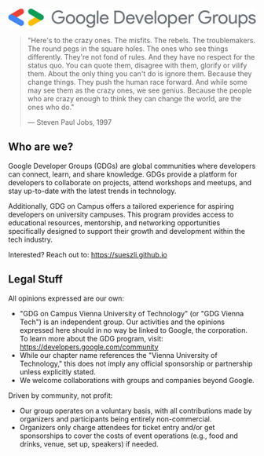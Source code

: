 <p align="center">
  <img src="./assets/header.png">
</p>

> "Here's to the crazy ones. The misfits. The rebels. The troublemakers. The round pegs in the square holes. The ones who see things differently. They're not fond of rules. And they have no respect for the status quo. You can quote them, disagree with them, glorify or vilify them. About the only thing you can't do is ignore them. Because they change things. They push the human race forward. And while some may see them as the crazy ones, we see genius. Because the people who are crazy enough to think they can change the world, are the ones who do."
> 
> — Steven Paul Jobs, 1997

## Who are we?

Google Developer Groups (GDGs) are global communities where developers can connect, learn, and share knowledge. GDGs provide a platform for developers to collaborate on projects, attend workshops and meetups, and stay up-to-date with the latest trends in technology.  
  
Additionally, GDG on Campus offers a tailored experience for aspiring developers on university campuses. This program provides access to educational resources, mentorship, and networking opportunities specifically designed to support their growth and development within the tech industry.

<!--

We're about bringing back to life the viennese tech community 

lead sentry dev

maker spaces

-->

Interested? Reach out to: https://sueszli.github.io

<!-- 

- https://gdg-vienna-tech.github.io/
- https://gdg.community.dev/gdg-on-campus-vienna-university-of-technology/
- google groups for communication (people subscribe via email)

-->

## Legal Stuff

All opinions expressed are our own:

- "GDG on Campus Vienna University of Technology" (or "GDG Vienna Tech") is an independent group. Our activities and the opinions expressed here should in no way be linked to Google, the corporation. To learn more about the GDG program, visit: https://developers.google.com/community
- While our chapter name references the "Vienna University of Technology," this does not imply any official sponsorship or partnership unless explicitly stated.
- We welcome collaborations with groups and companies beyond Google.

Driven by community, not profit:

- Our group operates on a voluntary basis, with all contributions made by organizers and participants being entirely non-commercial.
- Organizers only charge attendees for ticket entry and/or get sponsorships to cover the costs of event operations (e.g., food and drinks, venue, set up, speakers) if needed.
